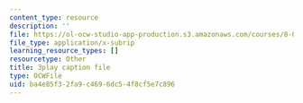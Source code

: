 ```yaml
---
content_type: resource
description: ''
file: https://ol-ocw-studio-app-production.s3.amazonaws.com/courses/8-01sc-classical-mechanics-fall-2016/ba4e85f32fa9c4696dc54f8cf5e7c896_rd9d0WBFzt8.srt
file_type: application/x-subrip
learning_resource_types: []
resourcetype: Other
title: 3play caption file
type: OCWFile
uid: ba4e85f3-2fa9-c469-6dc5-4f8cf5e7c896
---
```

